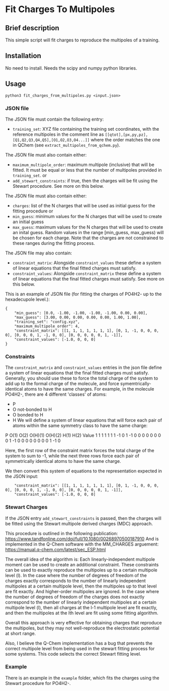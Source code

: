 # Fit Charges To Multipoles

## Brief description
This simple script will fit charges to reproduce the multipoles of a training.

## Installation
No need to install. Needs the scipy and numpy python libraries.

## Usage
`python3 fit_charges_from_multipoles.py <input.json>`

### JSON file
The JSON file must contain the following entry:
- `training_set`: XYZ file containing the training set coordinates, with the reference multipoles in the comment line as `[[qtot],[px,py,pz],[Q1,Q2,Q3,Q4,Q5],[O1,O2,O3,O4...]]` where the order matches the one in QChem (see `extract_multipoles_from_qchem.py`).

The JSON file must also contain either:
- `maximum_multipole_order`: maximum multipole (inclusive) that will be fitted. It must be equal or less that the number of multipoles provided in `training_set`.
or
- `add_stewart_constraints`: if true, then the charges will be fit using the Stewart procedure.
See more on this below.

The JSON file must also contain either:
- `charges`: list of the N charges that will be used as initial guess for the fitting procedure
or
- `min_guess`: minimum values for the N charges that will be used to create an initial guess
- `max_guess`: maximum values for the N charges that will be used to create an inital guess.
Random values in the range [min_guess, max_guess) will be chosen for each charge.
Note that the charges are not constrained to these ranges during the fitting process.

The JSON file may also contain:
- `constraint_matrix`: Alongside `constraint_values` these define a system of linear equations that the final fitted charges must satisfy.
- `constraint_values`: Alongside `constraint_matrix` these define a system of linear equations that the final fitted charges must satisfy.
See more on this below.

This is an example of JSON file (for fitting the charges of PO4H2- up to the hexadecupole level.):
```
{
    "min_guess": [0.0, -1.00, -1.00, -1.00, -1.00, 0.00, 0.00],
    "max_guess": [3.00, 0.00, 0.00, 0.00, 0.00, 1.00, 1.00],
    "training_set": "config.xyz",
    "maximum_multipole_order": 4,
    "constraint_matrix": [[1, 1, 1, 1, 1, 1, 1], [0, 1, -1, 0, 0, 0, 0], [0, 0, 0, 1, -1, 0, 0], [0, 0, 0, 0, 0, 1, -1]],
    "constraint_values": [-1.0, 0, 0, 0]
}
```

### Constraints
The `constraint_matrix` and `constraint_values` entries in the json file define a system of linear equations that the final fitted charges must satisfy.
Generally, you should use these to force the total charge of the system to add up to the formal charge of the molecule, and force symemtrically-identical
atoms to have the same charges.
For example, in the molecule PO4H2-, there are 4 different 'classes' of atoms:
- P
- O not-bonded to H
- O bonded to H
- H
We will define a system of linear equations that will force each pair of atoms within the same symmetry class to have the same charge:

P    O(1)    O(2)    O(H)(1)    O(H)(2)    H(1)    H(2)    Value
1    1       1       1          1          1       1      -1
0    1      -1       0          0          0       0       0
0    0       0       1         -1          0       0       0
0    0       0       0          0          1      -1       0

Here, the first row of the constraint matrix forces the total charge of the system to sum to -1, while the next three rows force
each pair of symmetrically identical atoms to have the same charge.

We then convert this system of equations to the representation expected in the JSON input:
```
    "constraint_matrix": [[1, 1, 1, 1, 1, 1, 1], [0, 1, -1, 0, 0, 0, 0], [0, 0, 0, 1, -1, 0, 0], [0, 0, 0, 0, 0, 1, -1]],
    "constraint_values": [-1.0, 0, 0, 0]
```

### Stewart Charges

If the JSON entry `add_stewart_constraints` is passed, then the charges will be fitted using the Stewart multipole derived charges (MDC) approach.

This procedure is outlined in the following publication: https://www.tandfonline.com/doi/full/10.1080/00268970500187910
And is implemented in the Q-Chem software with the MM_CHARGES arguement: https://manual.q-chem.com/latest/sec_ESP.html

The overall idea of the algorithm is:
Each linearly-independent multipole moment can be used to create an additional constraint. These constraints can be used to exactly reproduce the multipoles
up to a certain multipole level (l).
In the case where the number of degrees of freedom of the charges exactly corresponds to the number of linearly independent multipoles at a certain multipole level,
then the multipoles up to that level are fit exactly. And higher-order multipoles are ignored.
In the case where the number of degrees of freedom of the charges does not exactly correspond to the number of linearly independent multipoles at a certain multipole level (l), then all charges at the l-1 multipole level are fit exactly, and then the multipoles at the lth level are fit using some fitting algorithm.

Overall this approach is very effective for obtaining charges that reproduce the multipoles, but they may not well-reproduce the electrostatic potential at short range.

Also, I believe the Q-Chem implementation has a bug that prevents the correct multipole level from being used in the stewart fitting process for some systems. This code selects the
correct Stewart fitting level.

### Example
There is an example in the `example` folder, which fits the charges using the Stewart procedure for PO4H2-.
